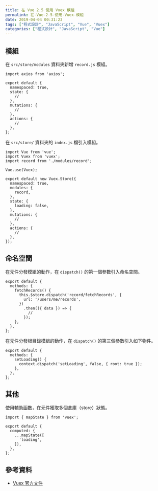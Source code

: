 ```yaml
---
title: 在 Vue 2.5 使用 Vuex 模組
permalink: 在-Vue-2-5-使用-Vuex-模組
date: 2019-04-04 00:31:23
tags: ["程式設計", "JavaScript", "Vue", "Vuex"]
categories: ["程式設計", "JavaScript", "Vue"]
---
```


## 模組

在 `src/store/modules` 資料夾新增 `record.js` 模組。

```JS
import axios from 'axios';

export default {
  namespaced: true,
  state: {
    //
  },
  mutations: {
    //
  },
  actions: {
    //
  },
};
```

在 `src/store/` 資料夾的 `index.js` 檔引入模組。

```JS
import Vue from 'vue';
import Vuex from 'vuex';
import record from './modules/record';

Vue.use(Vuex);

export default new Vuex.Store({
  namespaced: true,
  modules: {
    record,
  },
  state: {
    loading: false,
  },
  mutations: {
    //
  },
  actions: {
    //
  },
});
```

## 命名空間

在元件分發模組的動作，在 `dispatch()` 的第一個參數引入命名空間。

```JS
export default {
  methods: {
    fetchRecords() {
      this.$store.dispatch('record/fetchRecords', {
        url: '/users/me/records',
      })
        .then(({ data }) => {
          //
        });
    },
  },
};
```

在元件分發根目錄模組的動作，在 `dispatch()` 的第三個參數引入如下物件。

```JS
export default {
  methods: {
    setLoading() {
      context.dispatch('setLoading', false, { root: true });
    },
  },
};
```

## 其他

使用輔助函數，在元件獲取多個倉庫（store）狀態。

```JS
import { mapState } from 'vuex';

export default {
  computed: {
    ...mapState([
      'loading',
    ]),
  },
};
```

## 參考資料

- [Vuex 官方文件](https://vuex.vuejs.org/zh/)
